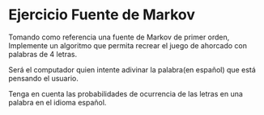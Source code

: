 # Ejercicio Fuente de Markov

Tomando como referencia una fuente de Markov de primer orden, Implemente un algoritmo que permita recrear el juego de ahorcado con palabras de 4 letras.

Será el computador quien intente adivinar la palabra(en español) que está pensando el usuario.

Tenga en cuenta las probabilidades de ocurrencia de las letras en una palabra en el idioma español.